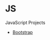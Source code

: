 # JS
JavaScript Projects

- [Bootstrap](https://getbootstrap.com/docs/5.0/getting-started/introduction/)
